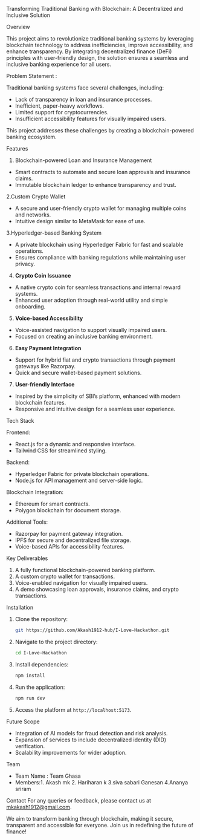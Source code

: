 Transforming Traditional Banking with Blockchain: A Decentralized and Inclusive Solution

Overview

This project aims to revolutionize traditional banking systems by leveraging blockchain technology to address inefficiencies, improve accessibility, and enhance transparency. By integrating decentralized finance (DeFi) principles with user-friendly design, the solution ensures a seamless and inclusive banking experience for all users.

Problem Statement :

Traditional banking systems face several challenges, including:
- Lack of transparency in loan and insurance processes.
- Inefficient, paper-heavy workflows.
- Limited support for cryptocurrencies.
- Insufficient accessibility features for visually impaired users.

This project addresses these challenges by creating a blockchain-powered banking ecosystem.

Features
1. Blockchain-powered Loan and Insurance Management
- Smart contracts to automate and secure loan approvals and insurance claims.
- Immutable blockchain ledger to enhance transparency and trust.

2.Custom Crypto Wallet
- A secure and user-friendly crypto wallet for managing multiple coins and networks.
- Intuitive design similar to MetaMask for ease of use.

3.Hyperledger-based Banking System
- A private blockchain using Hyperledger Fabric for fast and scalable operations.
- Ensures compliance with banking regulations while maintaining user privacy.

4. **Crypto Coin Issuance**
- A native crypto coin for seamless transactions and internal reward systems.
- Enhanced user adoption through real-world utility and simple onboarding.

5. **Voice-based Accessibility**
- Voice-assisted navigation to support visually impaired users.
- Focused on creating an inclusive banking environment.

6. **Easy Payment Integration**
- Support for hybrid fiat and crypto transactions through payment gateways like Razorpay.
- Quick and secure wallet-based payment solutions.

7. **User-friendly Interface**
- Inspired by the simplicity of SBI’s platform, enhanced with modern blockchain features.
- Responsive and intuitive design for a seamless user experience.

Tech Stack

Frontend:
- React.js for a dynamic and responsive interface.
- Tailwind CSS for streamlined styling.

Backend:
- Hyperledger Fabric for private blockchain operations.
- Node.js for API management and server-side logic.

Blockchain Integration:
- Ethereum for smart contracts.
- Polygon blockchain for document storage.

Additional Tools:
- Razorpay for payment gateway integration.
- IPFS for secure and decentralized file storage.
- Voice-based APIs for accessibility features.

Key Deliverables
1. A fully functional blockchain-powered banking platform.
2. A custom crypto wallet for transactions.
3. Voice-enabled navigation for visually impaired users.
4. A demo showcasing loan approvals, insurance claims, and crypto transactions.

Installation
1. Clone the repository:
   ```bash
   git https://github.com/Akash1912-hub/I-Love-Hackathon.git
   ```
2. Navigate to the project directory:
   ```bash
   cd I-Love-Hackathon
   ```
3. Install dependencies:
   ```bash
   npm install
   ```
4. Run the application:
   ```bash
   npm run dev
   ```
5. Access the platform at `http://localhost:5173`.

Future Scope
- Integration of AI models for fraud detection and risk analysis.
- Expansion of services to include decentralized identity (DID) verification.
- Scalability improvements for wider adoption.

Team
- Team Name : Team Ghasa
- Members:1. Akash mk
          2. Hariharan k
          3.siva sabari Ganesan
          4.Ananya sriram

Contact
For any queries or feedback, please contact us at mkakash1912@gmail.com.

We aim to transform banking through blockchain, making it secure, transparent and accessible for everyone. Join us in redefining the future of finance!
